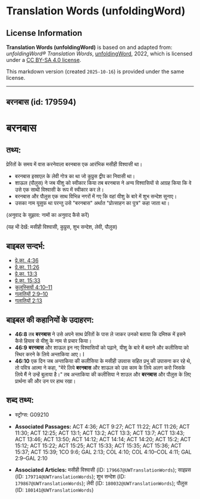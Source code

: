 # Translation Words (unfoldingWord)

## License Information

**Translation Words (unfoldingWord)** is based on and adapted from: _unfoldingWord® Translation Words_, [unfoldingWord](https://unfoldingword.org/utw), 2022, which is licensed under a [CC BY-SA 4.0 license](https://creativecommons.org/licenses/by-sa/4.0/legalcode.en).

This markdown version (created `2025-10-16`) is provided under the same license.



--------------------------------

## बरनबास (id: 179594)

बरनबास
======

तथ्य:
-----

प्रेरितों के समय में वास करनेवाला बरनबास एक आरंभिक मसीही विश्वासी था।

* बरनबास इस्राएल के लेवी गोत्र का था जो कुप्रुस द्वीप का निवासी था।
* शाऊल (पौलुस) ने जब यीशु को स्वीकार किया तब बरनबास ने अन्य विश्वासियों से आग्रह किया कि वे उसे एक साथी विश्वासी के रूप में स्वीकार कर ले।
* बरनबास और पौलुस एक साथ विभिन्न नगरों में गए कि वहां यीशु के बारे में शुभ सन्देश सुनाए।
* उसका नाम यूसुफ था परन्तु उसे "बरनबास" अर्थात "प्रोत्साहन का पुत्र" कहा जाता था।

(अनुवाद के सुझाव: नामों का अनुवाद कैसे करें)

(यह भी देखें: मसीही विश्वासी, कुप्रुस, शुभ सन्देश, लेवी, पौलुस)

बाइबल सन्दर्भ:
--------------

* [प्रे.का. 4:36](https://ref.ly/Acts4:36)
* [प्रे.का. 11:26](https://ref.ly/Acts11:26)
* [प्रे.का. 13:3](https://ref.ly/Acts13:3)
* [प्रे.का. 15:33](https://ref.ly/Acts15:33)
* [कुलुस्सियों 4:10–11](https://ref.ly/Col4:10-Col4:11)
* [गलातियों 2:9–10](https://ref.ly/Gal2:9-Gal2:10)
* [गलातियों 2:13](https://ref.ly/Gal2:13)

बाइबल की कहानियों के उदाहरण:
----------------------------

* **46:8** तब **बरनबास** ने उसे अपने साथ प्रेरितों के पास ले जाकर उनको बताया कि दमिश्क में इसने कैसे हियाव से यीशु के नाम से प्रचार किया।
* **46:9** **बरनबास** और शाऊल इन नए विश्वासियों को पढ़ाने, यीशु के बारे में बताने और कलीसिया को स्थिर करने के लिये अन्ताकिया आए। I
* **46:10** एक दिन जब अन्ताकिया की कलीसिया के मसीही उपवास सहित प्रभु की उपासना कर रहे थे, तो पवित्र आत्मा ने कहा, "मेरे लिये **बरनबास** और शाऊल को उस काम के लिये अलग करो जिसके लिये मैं ने उन्हें बुलाया है।" तब अन्ताकिया की कलीसिया ने शाउल और **बरनबास** और पौलुस के लिए प्रार्थना की और उन पर हाथ रखा।

शब्द तथ्य:
----------

* स्ट्रोंग्स: G09210

* **Associated Passages:** ACT 4:36; ACT 9:27; ACT 11:22; ACT 11:26; ACT 11:30; ACT 12:25; ACT 13:1; ACT 13:2; ACT 13:3; ACT 13:7; ACT 13:43; ACT 13:46; ACT 13:50; ACT 14:12; ACT 14:14; ACT 14:20; ACT 15:2; ACT 15:12; ACT 15:22; ACT 15:25; ACT 15:33; ACT 15:35; ACT 15:36; ACT 15:37; ACT 15:39; 1CO 9:6; GAL 2:13; COL 4:10; COL 4:10–COL 4:11; GAL 2:9–GAL 2:10
* **Associated Articles:** मसीही विश्वासी (ID: `179667@UWTranslationWords`); साइप्रस (ID: `179714@UWTranslationWords`); शुभ सन्देश (ID: `179867@UWTranslationWords`); लेवी (ID: `180032@UWTranslationWords`); पौलुस (ID: `180141@UWTranslationWords`)

